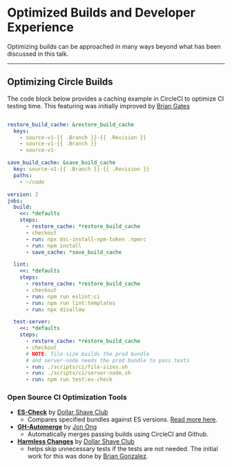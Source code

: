 # Optimized Builds and Developer Experience

Optimizing builds can be approached in many ways beyond what has been discussed in this talk.

----

## Optimizing Circle Builds

The code block below provides a caching example in CircleCI to optimize CI testing time. This featuring was initially improved by [Brian Gates](https://github.com/brian-gates)

```yml

restore_build_cache: &restore_build_cache
  keys:
    - source-v1-{{ .Branch }}-{{ .Revision }}
    - source-v1-{{ .Branch }}
    - source-v1-

save_build_cache: &save_build_cache
  key: source-v1-{{ .Branch }}-{{ .Revision }}
  paths:
    - ~/code

version: 2
jobs:
  build:
    <<: *defaults
    steps:
      - restore_cache: *restore_build_cache
      - checkout
      - run: npx dsc-install-npm-token .npmrc
      - run: npm install
      - save_cache: *save_build_cache

  lint:
    <<: *defaults
    steps:
      - restore_cache: *restore_build_cache
      - checkout
      - run: npm run eslint:ci
      - run: npm run lint:templates
      - run: npx disallow

  test-server:
    <<: *defaults
    steps:
      - restore_cache: *restore_build_cache
      - checkout
      # NOTE: file-size builds the prod bundle
      # and server-node needs the prod bundle to pass tests
      - run: ./scripts/ci/file-sizes.sh
      - run: ./scripts/ci/server-node.sh
      - run: npm run test:es-check

```

### Open Source CI Optimization Tools

- **[ES-Check](https://github.com/dollarshaveclub/es-check)** by [Dollar Shave Club](https://github.com/dollarshaveclub/)
  - Compares specified bundles against ES versions. [Read more here](https://engineering.dollarshaveclub.com/futuristic-javascript-and-how-to-ensure-it-doesnt-crash-browsers-today-350df0473527#7f5e).
- **[GH-Automerge](https://github.com/jonathanong/gh-automerge)** by [Jon Ong](https://github.com/jonathanong)
  - Automatically merges passing builds using CircleCI and Github.
- **[Harmless Changes](https://github.com/dollarshaveclub/harmless-changes)** by [Dollar Shave Club](https://github.com/dollarshaveclub/)
  - helps skip unnecessary tests if the tests are not needed. The initial work for this was done by [Brian Gonzalez](https://github.com/briangonzalez).
